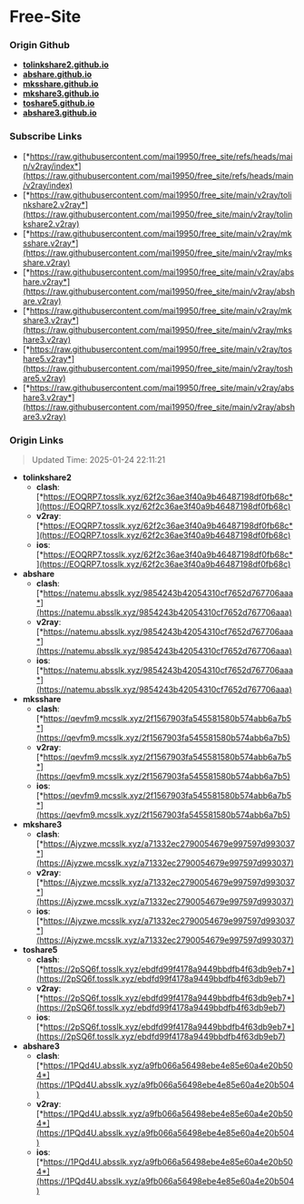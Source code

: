 # Free-Site

### Origin Github

- [**tolinkshare2.github.io**](https://github.com/tolinkshare2/tolinkshare2.github.io)
- [**abshare.github.io**](https://github.com/abshare/abshare.github.io)
- [**mksshare.github.io**](https://github.com/mksshare/mksshare.github.io)
- [**mkshare3.github.io**](https://github.com/mkshare3/mkshare3.github.io)
- [**toshare5.github.io**](https://github.com/toshare5/toshare5.github.io)
- [**abshare3.github.io**](https://github.com/abshare3/abshare3.github.io)

### Subscribe Links

- [*https://raw.githubusercontent.com/mai19950/free_site/refs/heads/main/v2ray/index*](https://raw.githubusercontent.com/mai19950/free_site/refs/heads/main/v2ray/index)
- [*https://raw.githubusercontent.com/mai19950/free_site/main/v2ray/tolinkshare2.v2ray*](https://raw.githubusercontent.com/mai19950/free_site/main/v2ray/tolinkshare2.v2ray)
- [*https://raw.githubusercontent.com/mai19950/free_site/main/v2ray/mksshare.v2ray*](https://raw.githubusercontent.com/mai19950/free_site/main/v2ray/mksshare.v2ray)
- [*https://raw.githubusercontent.com/mai19950/free_site/main/v2ray/abshare.v2ray*](https://raw.githubusercontent.com/mai19950/free_site/main/v2ray/abshare.v2ray)
- [*https://raw.githubusercontent.com/mai19950/free_site/main/v2ray/mkshare3.v2ray*](https://raw.githubusercontent.com/mai19950/free_site/main/v2ray/mkshare3.v2ray)
- [*https://raw.githubusercontent.com/mai19950/free_site/main/v2ray/toshare5.v2ray*](https://raw.githubusercontent.com/mai19950/free_site/main/v2ray/toshare5.v2ray)
- [*https://raw.githubusercontent.com/mai19950/free_site/main/v2ray/abshare3.v2ray*](https://raw.githubusercontent.com/mai19950/free_site/main/v2ray/abshare3.v2ray)

### Origin Links

> Updated Time: 2025-01-24 22:11:21

- **tolinkshare2**
  - **clash**: [*https://EOQRP7.tosslk.xyz/62f2c36ae3f40a9b46487198df0fb68c*](https://EOQRP7.tosslk.xyz/62f2c36ae3f40a9b46487198df0fb68c)
  - **v2ray**: [*https://EOQRP7.tosslk.xyz/62f2c36ae3f40a9b46487198df0fb68c*](https://EOQRP7.tosslk.xyz/62f2c36ae3f40a9b46487198df0fb68c)
  - **ios**: [*https://EOQRP7.tosslk.xyz/62f2c36ae3f40a9b46487198df0fb68c*](https://EOQRP7.tosslk.xyz/62f2c36ae3f40a9b46487198df0fb68c)
- **abshare**
  - **clash**: [*https://natemu.absslk.xyz/9854243b42054310cf7652d767706aaa*](https://natemu.absslk.xyz/9854243b42054310cf7652d767706aaa)
  - **v2ray**: [*https://natemu.absslk.xyz/9854243b42054310cf7652d767706aaa*](https://natemu.absslk.xyz/9854243b42054310cf7652d767706aaa)
  - **ios**: [*https://natemu.absslk.xyz/9854243b42054310cf7652d767706aaa*](https://natemu.absslk.xyz/9854243b42054310cf7652d767706aaa)
- **mksshare**
  - **clash**: [*https://qevfm9.mcsslk.xyz/2f1567903fa545581580b574abb6a7b5*](https://qevfm9.mcsslk.xyz/2f1567903fa545581580b574abb6a7b5)
  - **v2ray**: [*https://qevfm9.mcsslk.xyz/2f1567903fa545581580b574abb6a7b5*](https://qevfm9.mcsslk.xyz/2f1567903fa545581580b574abb6a7b5)
  - **ios**: [*https://qevfm9.mcsslk.xyz/2f1567903fa545581580b574abb6a7b5*](https://qevfm9.mcsslk.xyz/2f1567903fa545581580b574abb6a7b5)
- **mkshare3**
  - **clash**: [*https://Ajyzwe.mcsslk.xyz/a71332ec2790054679e997597d993037*](https://Ajyzwe.mcsslk.xyz/a71332ec2790054679e997597d993037)
  - **v2ray**: [*https://Ajyzwe.mcsslk.xyz/a71332ec2790054679e997597d993037*](https://Ajyzwe.mcsslk.xyz/a71332ec2790054679e997597d993037)
  - **ios**: [*https://Ajyzwe.mcsslk.xyz/a71332ec2790054679e997597d993037*](https://Ajyzwe.mcsslk.xyz/a71332ec2790054679e997597d993037)
- **toshare5**
  - **clash**: [*https://2pSQ6f.tosslk.xyz/ebdfd99f4178a9449bbdfb4f63db9eb7*](https://2pSQ6f.tosslk.xyz/ebdfd99f4178a9449bbdfb4f63db9eb7)
  - **v2ray**: [*https://2pSQ6f.tosslk.xyz/ebdfd99f4178a9449bbdfb4f63db9eb7*](https://2pSQ6f.tosslk.xyz/ebdfd99f4178a9449bbdfb4f63db9eb7)
  - **ios**: [*https://2pSQ6f.tosslk.xyz/ebdfd99f4178a9449bbdfb4f63db9eb7*](https://2pSQ6f.tosslk.xyz/ebdfd99f4178a9449bbdfb4f63db9eb7)
- **abshare3**
  - **clash**: [*https://1PQd4U.absslk.xyz/a9fb066a56498ebe4e85e60a4e20b504*](https://1PQd4U.absslk.xyz/a9fb066a56498ebe4e85e60a4e20b504)
  - **v2ray**: [*https://1PQd4U.absslk.xyz/a9fb066a56498ebe4e85e60a4e20b504*](https://1PQd4U.absslk.xyz/a9fb066a56498ebe4e85e60a4e20b504)
  - **ios**: [*https://1PQd4U.absslk.xyz/a9fb066a56498ebe4e85e60a4e20b504*](https://1PQd4U.absslk.xyz/a9fb066a56498ebe4e85e60a4e20b504)
